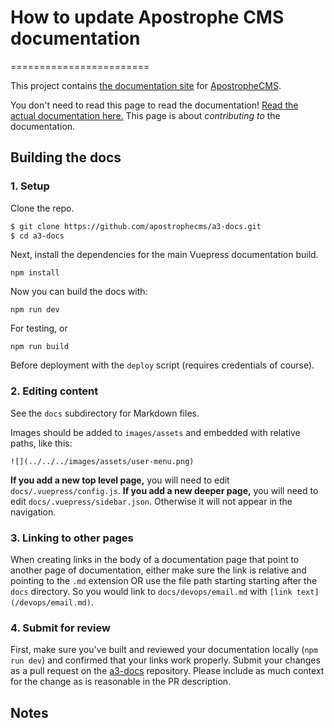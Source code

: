 # How to update Apostrophe CMS documentation
========================

This project contains [the documentation site](https://docs.apostrophecms.com)
for [ApostropheCMS](https://apostrophecms.com).

You don't need to read this page to read the documentation! [Read the
actual documentation here.](https://docs.apostrophecms.com) This page
is about *contributing to* the documentation.

## Building the docs

### 1. Setup

Clone the repo.

```bash
$ git clone https://github.com/apostrophecms/a3-docs.git
$ cd a3-docs
```

Next, install the dependencies for the main Vuepress documentation build.

```
npm install
```

Now you can build the docs with:

```
npm run dev
```

For testing, or

```
npm run build
```

Before deployment with the `deploy` script (requires credentials of course).

### 2. Editing content

See the `docs` subdirectory for Markdown files.

Images should be added to `images/assets` and embedded with relative paths, like this:

```
![](../../../images/assets/user-menu.png)
```

**If you add a new top level page,** you will need to edit `docs/.vuepress/config.js`. **If you add a new deeper page,** you will need to edit `docs/.vuepress/sidebar.json`.  Otherwise it will not appear in the navigation.

### 3. Linking to other pages

When creating links in the body of a documentation page that point to another
page of documentation, either make sure the link is relative and pointing to the
`.md` extension OR use the file path starting starting after the `docs`
directory. So you would link to `docs/devops/email.md` with
`[link text](/devops/email.md)`.

### 4. Submit for review

First, make sure you've built and reviewed your documentation locally (`npm run dev`) and
confirmed that your links work properly. Submit your changes as a pull request
on the [a3-docs](https://github.com/apostrophecms/a3-docs/)
repository. Please include as much context for the change as is reasonable in
the PR description.

## Notes
